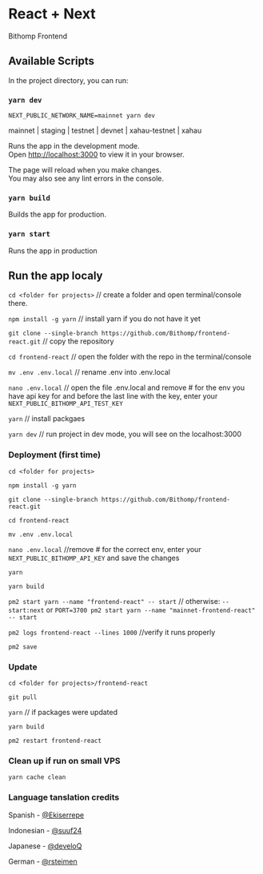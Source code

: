 # React + Next

Bithomp Frontend

## Available Scripts

In the project directory, you can run:

### `yarn dev`

`NEXT_PUBLIC_NETWORK_NAME=mainnet yarn dev`

mainnet | staging | testnet | devnet | xahau-testnet | xahau

Runs the app in the development mode.\
Open [http://localhost:3000](http://localhost:3000) to view it in your browser.

The page will reload when you make changes.\
You may also see any lint errors in the console.

### `yarn build`

Builds the app for production.

### `yarn start`

Runs the app in production

## Run the app localy

`cd <folder for projects>` // create a folder and open terminal/console there.

`npm install -g yarn` // install yarn if you do not have it yet

`git clone --single-branch https://github.com/Bithomp/frontend-react.git` // copy the repository

`cd frontend-react` // open the folder with the repo in the terminal/console

`mv .env .env.local` // rename .env into .env.local

`nano .env.local` // open the file .env.local and remove # for the env you have api key for and before the last line with the key, enter your `NEXT_PUBLIC_BITHOMP_API_TEST_KEY`

`yarn` // install packgaes

`yarn dev` // run project in dev mode, you will see on the localhost:3000 

### Deployment (first time)

`cd <folder for projects>`

`npm install -g yarn`

`git clone --single-branch https://github.com/Bithomp/frontend-react.git`

`cd frontend-react`

`mv .env .env.local`

`nano .env.local` //remove # for the correct env, enter your `NEXT_PUBLIC_BITHOMP_API_KEY` and save the changes

`yarn`

`yarn build`

`pm2 start yarn --name "frontend-react" -- start` // otherwise: `-- start:next` or `PORT=3700 pm2 start yarn --name "mainnet-frontend-react" -- start`

`pm2 logs frontend-react --lines 1000` //verify it runs properly

`pm2 save`

### Update

`cd <folder for projects>/frontend-react`

`git pull`

`yarn` // if packages were updated

`yarn build`

`pm2 restart frontend-react`

### Clean up if run on small VPS

`yarn cache clean`

### Language tanslation credits

Spanish -  [@Ekiserrepe](https://github.com/Ekiserrepe)

Indonesian - [@suuf24](https://github.com/suuf24)

Japanese - [@develoQ](https://github.com/develoQ)

German - [@rsteimen](https://github.com/rsteimen)
